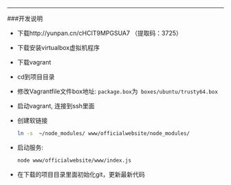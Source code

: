 
---
###开发说明

- 下载http://yunpan.cn/cHCIT9MPGSUA7 （提取码：3725）
- 下载安装virtualbox虚拟机程序
- 下载vagrant
- cd到项目目录
- 修改Vagrantfile文件box地址: `package.box`为` boxes/ubuntu/trusty64.box` 
- 启动vagrant, 连接到ssh里面
- 创建软链接

  ```bash
  ln -s  ~/node_modules/ www/officialwebsite/node_modules/
  ```
- 启动服务:

  ```bash
  node www/officialwebsite/www/index.js
  ```

- 在下载的项目目录里面初始化git，更新最新代码
